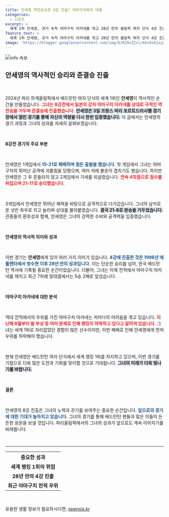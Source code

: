 ```yaml
---
title: 안세영 역전승으로 4강 진출! 야마구치와의 대결
categories:
  - 스포츠
excerpt: >
  세계 1위 안세영, 과거 숙적 야마구치 아카네를 꺾고 28년 만의 올림픽 여자 단식 4강 진출! 짜릿한 역전극 속 체력과 집중력으로 관중의 환호를 이끌어냈다. 지금 바로 이 역사적인 순간을 확인하세요!
feature_text: >
  세계 1위 안세영, 과거 숙적 야마구치 아카네를 꺾고 28년 만의 올림픽 여자 단식 4강 진출! 짜릿한 역전극 속 체력과 집중력으로 관중의 환호를 이끌어냈다. 지금 바로 이 역사적인 순간을 확인하세요!
image: 'https://blogger.googleusercontent.com/img/b/R29vZ2xl/AVvXsEixyZcFfHzMRdzZMjFBmAUKJYCLCGyLL1o632UiGVXcaFdKo_bkvkuCioo0uUKlGfBVcT3P84aROyZIXSBEx3Aw5nCQ3pTgDom1WDC4m8eifvWiAmWEEVb4x6G_l8C0QH225ldMjyaFvpxGEBGNO37VmDTDMHGhJPq73UglMfDca1-0aw/s1600/blogspot.png'
---
```


<p><img src="https://blogger.googleusercontent.com/img/b/R29vZ2xl/AVvXsEixyZcFfHzMRdzZMjFBmAUKJYCLCGyLL1o632UiGVXcaFdKo_bkvkuCioo0uUKlGfBVcT3P84aROyZIXSBEx3Aw5nCQ3pTgDom1WDC4m8eifvWiAmWEEVb4x6G_l8C0QH225ldMjyaFvpxGEBGNO37VmDTDMHGhJPq73UglMfDca1-0aw/s1600/blogspot.png" alt="info 속보" /></p>

<h2 data-ke-size="size26">안세영의 역사적인 승리와 준결승 진출</h2>

<p data-ke-size="size16">&nbsp;</p>

<p>2024년 파리 하계올림픽에서 배드민턴 여자 단식의 세계 1위인 <b>안세영</b>이 역사적인 순간을 만들었습니다. <b><span style="color: #ee2323;">그녀는 8강전에서 일본의 강자 야마구치 아카네를 상대로 극적인 역전승을 거두며 준결승에 진출했습니다.</span></b> <b><span style="background-color: #21538527;">안세영은 3일 프랑스 파리 포르트드라샤펠 경기장에서 열린 경기를 통해 자신의 역량을 다시 한번 입증했습니다.</span></b> 이 글에서는 안세영의 경기 과정과 그녀의 성과를 자세히 살펴보겠습니다.</p>

<p data-ke-size="size16">&nbsp;</p>

<p><b>8강전 경기의 주요 부분</b></p>

<p data-ke-size="size16">&nbsp;</p>

<p>안세영은 1게임에서 <b><span style="color: #1a5490;">15-21로 패배하며 힘든 출발을 했습니다.</span></b> 첫 게임에서 그녀는 야마구치의 뛰어난 공격에 괴롭힘을 당했으며, 여러 차례 불운이 겹치기도 했습니다. 하지만 안세영은 그 후 흔들리지 않고 2게임에서 기세를 되살렸습니다. <b><span style="color: #ee2323;">연속 4득점으로 점수를 뒤집으며 21-17로 승리했습니다.</span></b> </p>

<p data-ke-size="size16">&nbsp;</p>

<p>3게임에서 안세영은 뛰어난 체력을 바탕으로 공격적으로 다가갔습니다. 그녀의 날카로운 샷은 좌우로 치고 늘리며 상대를 몰아붙였습니다. <b><span style="background-color: #21538527;">결국 21-8로 완승을 거두었습니다.</span></b> 관중들의 환호성과 함께, 안세영은 그녀의 강력한 수비와 공격력을 입증했습니다.</p>

<p data-ke-size="size16">&nbsp;</p>

<p><b>안세영의 역사적 의미와 성과</b></p>

<p data-ke-size="size16">&nbsp;</p>

<p>이번 경기는 <b>안세영</b>에게 있어 여러 가지 의미가 있습니다. <b><span style="color: #1a5490;">4강에 진출한 것은 1996년 애틀랜타에서 방수현 이후 28년 만의 성과입니다.</span></b> 이는 단순한 승리를 넘어, 한국 배드민턴 역사에 기록될 중요한 순간이었습니다. 더불어, 그녀는 이제 전적에서 야마구치 아카네를 제치고 최근 7차례 맞대결에서는 5승 2패로 앞섰습니다.</p>

<p data-ke-size="size16">&nbsp;</p>

<p><b>야마구치 아카네에 대한 분석</b></p>

<p data-ke-size="size16">&nbsp;</p>

<p>역대 전적에서의 우위를 가진 야마구치 아카네는 저마다의 어려움을 겪고 있습니다. <b><span style="color: #ee2323;">지난해 8월부터 발 부상 등 여러 문제로 인해 랭킹이 하락하고 있다고 알려져 있습니다.</span></b> 그녀는 세계 1위로 자리잡았던 경험이 많은 선수이지만, 이번 패배로 인해 안세영에게 먼저 우위를 허락해야 했습니다.</p>

<p data-ke-size="size16">&nbsp;</p>

<p>현재 안세영은 배드민턴 여자 단식에서 세계 랭킹 1위를 차지하고 있으며, 이번 경기를 기점으로 더욱 많은 도전과 기회를 맞이할 것으로 기대됩니다. <b><span style="background-color: #21538527;">그녀의 미래가 더욱 빛나기를 바랍니다.</span></b></p>

<p data-ke-size="size16">&nbsp;</p>

<p><b>결론</b></p>

<p data-ke-size="size16">&nbsp;</p>

<p>안세영의 8강 진출은 그녀의 노력과 끈기를 보여주는 중요한 순간입니다. <b><span style="color: #1a5490;">앞으로의 경기에 대한 기대가 높아지고 있습니다.</span></b> 그녀의 경기를 통해 배드민턴 팬들과 많은 이들이 든든한 응원을 보낼 것입니다. 파리올림픽에서의 그녀의 성과가 앞으로도 계속 이어지기를 바래봅니다. </p>

<p data-ke-size="size16">&nbsp;</p>

<hr style="height:1px; border:none; color:#333; background-color:#333;"/>

<table style="width: 100%; border-collapse: collapse;">
    <tr>
        <th style="text-align: center;"><b>중요한 성과</b></th>
    </tr>
    <tr>
        <td style="text-align: center; height: 17px;"><b>세계 랭킹 1위의 위엄</b></td>
    </tr>
    <tr>
        <td style="text-align: center; height: 17px;"><b>28년 만의 4강 진출</b></td>
    </tr>
    <tr>
        <td style="text-align: center; height: 17px;"><b>최근 야마구치 전적 우위</b></td>
    </tr>
</table>

<p data-ke-size="size16">&nbsp;</p>
유용한 생활 정보가 필요하시다면, <a href="https://opensis.kr" rel="dofollow">opensis.kr</a>


